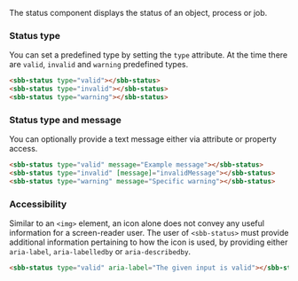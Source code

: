 The status component displays the status of an object, process or job.

### Status type

You can set a predefined type by setting the `type` attribute.
At the time there are `valid`, `invalid` and `warning` predefined types.

```html
<sbb-status type="valid"></sbb-status>
<sbb-status type="invalid"></sbb-status>
<sbb-status type="warning"></sbb-status>
```

### Status type and message

You can optionally provide a text message either via attribute or property access.

```html
<sbb-status type="valid" message="Example message"></sbb-status>
<sbb-status type="invalid" [message]="invalidMessage"></sbb-status>
<sbb-status type="warning" message="Specific warning"></sbb-status>
```

### Accessibility

Similar to an `<img>` element, an icon alone does not convey any useful information for a screen-reader user.
The user of `<sbb-status>` must provide additional information pertaining to how the icon is used,
by providing either `aria-label`, `aria-labelledby` or `aria-describedby`.

```html
<sbb-status type="valid" aria-label="The given input is valid"></sbb-status>
```
